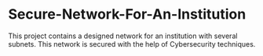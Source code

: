 # Secure-Network-For-An-Institution
This project contains a designed network for an institution with several subnets. This network is secured with the help of Cybersecurity techniques.
